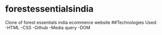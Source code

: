 # forestessentialsindia
Clone of forest essentials india ecommerce website
##Technologies Used:
-HTML
-CSS
-Github
-Media query
-DOM
